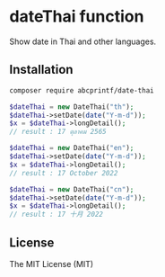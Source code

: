 # dateThai function

Show date in Thai and other languages.

## Installation
```sh
composer require abcprintf/date-thai
```

```php
$dateThai = new DateThai("th");
$dateThai->setDate(date("Y-m-d"));
$x = $dateThai->longDetail();
// result : 17 ตุลาคม 2565

$dateThai = new DateThai("en");
$dateThai->setDate(date("Y-m-d"));
$x = $dateThai->longDetail();
// result : 17 October 2022

$dateThai = new DateThai("cn");
$dateThai->setDate(date("Y-m-d"));
$x = $dateThai->longDetail();
// result : 17 十月 2022
```

## License

The MIT License (MIT)
